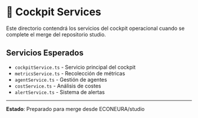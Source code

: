# 🔧 Cockpit Services

Este directorio contendrá los servicios del cockpit operacional cuando se complete el merge del repositorio studio.

## Servicios Esperados

- `cockpitService.ts` - Servicio principal del cockpit
- `metricsService.ts` - Recolección de métricas
- `agentService.ts` - Gestión de agentes
- `costService.ts` - Análisis de costes
- `alertService.ts` - Sistema de alertas

---

**Estado**: Preparado para merge desde ECONEURA/studio